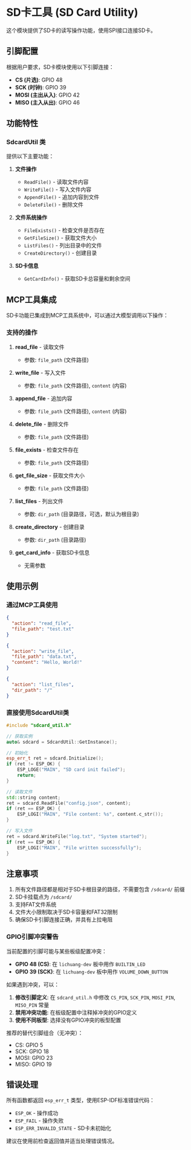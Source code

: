 # SD卡工具 (SD Card Utility)

这个模块提供了SD卡的读写操作功能，使用SPI接口连接SD卡。

## 引脚配置

根据用户要求，SD卡模块使用以下引脚连接：

- **CS (片选)**: GPIO 48
- **SCK (时钟)**: GPIO 39  
- **MOSI (主出从入)**: GPIO 42
- **MISO (主入从出)**: GPIO 46

## 功能特性

### SdcardUtil 类

提供以下主要功能：

1. **文件操作**
   - `ReadFile()` - 读取文件内容
   - `WriteFile()` - 写入文件内容
   - `AppendFile()` - 追加内容到文件
   - `DeleteFile()` - 删除文件

2. **文件系统操作**
   - `FileExists()` - 检查文件是否存在
   - `GetFileSize()` - 获取文件大小
   - `ListFiles()` - 列出目录中的文件
   - `CreateDirectory()` - 创建目录

3. **SD卡信息**
   - `GetCardInfo()` - 获取SD卡总容量和剩余空间

## MCP工具集成

SD卡功能已集成到MCP工具系统中，可以通过大模型调用以下操作：

### 支持的操作

1. **read_file** - 读取文件
   - 参数: `file_path` (文件路径)

2. **write_file** - 写入文件
   - 参数: `file_path` (文件路径), `content` (内容)

3. **append_file** - 追加内容
   - 参数: `file_path` (文件路径), `content` (内容)

4. **delete_file** - 删除文件
   - 参数: `file_path` (文件路径)

5. **file_exists** - 检查文件存在
   - 参数: `file_path` (文件路径)

6. **get_file_size** - 获取文件大小
   - 参数: `file_path` (文件路径)

7. **list_files** - 列出文件
   - 参数: `dir_path` (目录路径，可选，默认为根目录)

8. **create_directory** - 创建目录
   - 参数: `dir_path` (目录路径)

9. **get_card_info** - 获取SD卡信息
   - 无需参数

## 使用示例

### 通过MCP工具使用

```json
{
  "action": "read_file",
  "file_path": "test.txt"
}
```

```json
{
  "action": "write_file", 
  "file_path": "data.txt",
  "content": "Hello, World!"
}
```

```json
{
  "action": "list_files",
  "dir_path": "/"
}
```

### 直接使用SdcardUtil类

```cpp
#include "sdcard_util.h"

// 获取实例
auto& sdcard = SdcardUtil::GetInstance();

// 初始化
esp_err_t ret = sdcard.Initialize();
if (ret != ESP_OK) {
    ESP_LOGE("MAIN", "SD card init failed");
    return;
}

// 读取文件
std::string content;
ret = sdcard.ReadFile("config.json", content);
if (ret == ESP_OK) {
    ESP_LOGI("MAIN", "File content: %s", content.c_str());
}

// 写入文件
ret = sdcard.WriteFile("log.txt", "System started");
if (ret == ESP_OK) {
    ESP_LOGI("MAIN", "File written successfully");
}
```

## 注意事项

1. 所有文件路径都是相对于SD卡根目录的路径，不需要包含 `/sdcard/` 前缀
2. SD卡挂载点为 `/sdcard/`
3. 支持FAT文件系统
4. 文件大小限制取决于SD卡容量和FAT32限制
5. 确保SD卡引脚连接正确，并具有上拉电阻

### GPIO引脚冲突警告

当前配置的引脚可能与某些板级配置冲突：

- **GPIO 48 (CS)**: 在 `lichuang-dev` 板中用作 `BUILTIN_LED`
- **GPIO 39 (SCK)**: 在 `lichuang-dev` 板中用作 `VOLUME_DOWN_BUTTON`

如果遇到冲突，可以：

1. **修改引脚定义**: 在 `sdcard_util.h` 中修改 `CS_PIN`, `SCK_PIN`, `MOSI_PIN`, `MISO_PIN` 常量
2. **禁用冲突功能**: 在板级配置中注释掉冲突的GPIO定义
3. **使用不同板型**: 选择没有GPIO冲突的板型配置

推荐的替代引脚组合（无冲突）：
- CS: GPIO 5
- SCK: GPIO 18  
- MOSI: GPIO 23
- MISO: GPIO 19

## 错误处理

所有函数都返回 `esp_err_t` 类型，使用ESP-IDF标准错误代码：
- `ESP_OK` - 操作成功
- `ESP_FAIL` - 操作失败
- `ESP_ERR_INVALID_STATE` - SD卡未初始化

建议在使用前检查返回值并适当处理错误情况。
